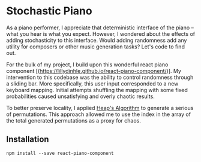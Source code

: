 # Stochastic Piano

As a piano performer, I appreciate that deterministic interface of the piano – what you hear is what you expect. However, I wondered about the effects of adding stochasticity to this interface. Would adding randomness add any utility for composers or other music generation tasks? Let's code to find out.

For the bulk of my project, I build upon this wonderful react piano component [(https://lillydinhle.github.io/react-piano-component/)]. My intervention to this codebase was the ability to control randomness through a sliding bar. More specifically, this user input corresponded to a new keyboard mapping. Initial attempts shuffling the mapping with some fixed probabilities caused unsatisfying and overly chaotic results.

To better preserve locality, I applied [Heap's Algorithm](https://en.wikipedia.org/wiki/Heap%27s_algorithm#:~:text=Heap's%20algorithm%20generates%20all%20possible,2%20elements%20are%20not%20disturbed.) to generate a serious of permutations. This approach allowed me to use the index in the array of the total generated permutations as a proxy for chaos. 


## Installation

```shell
npm install --save react-piano-component
```

